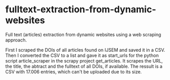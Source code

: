 # fulltext-extraction-from-dynamic-websites
Full text (articles) extraction from dynamic websites using a web scraping approach.

First I scraped the DOIs of all articles found on IJSEM and saved it in a CSV.
Then I converted the CSV to a list and gave it as start_urls for the python script article_scraper in the scrapy project get_articles. 
It scrapes the URL, the title, the abtract and the fulltext of all DOIs, if available. The ressult is a CSV with 17.006 entries, which can't be uploaded due to its size.
